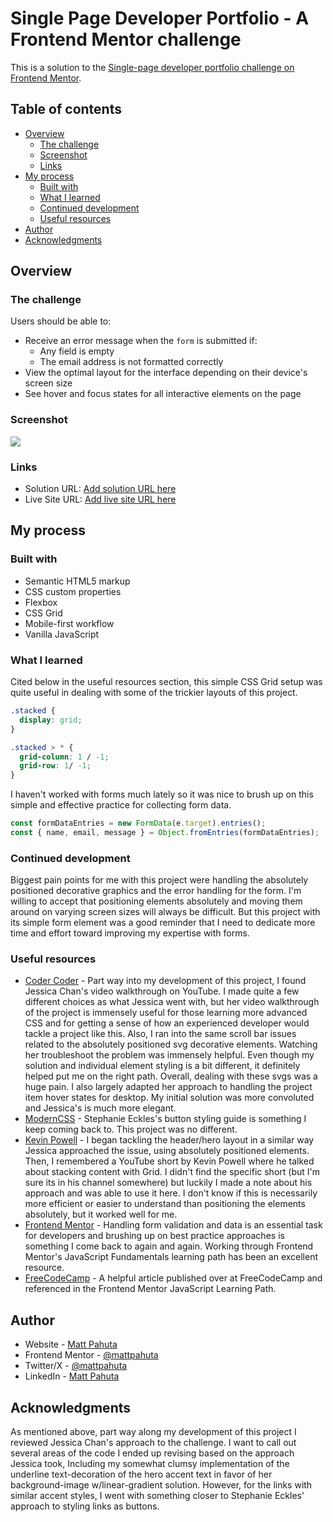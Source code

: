 # Single Page Developer Portfolio - A Frontend Mentor challenge

This is a solution to the [Single-page developer portfolio challenge on Frontend Mentor](https://www.frontendmentor.io/challenges/singlepage-developer-portfolio-bBVj2ZPi-x). 

## Table of contents

- [Overview](#overview)
  - [The challenge](#the-challenge)
  - [Screenshot](#screenshot)
  - [Links](#links)
- [My process](#my-process)
  - [Built with](#built-with)
  - [What I learned](#what-i-learned)
  - [Continued development](#continued-development)
  - [Useful resources](#useful-resources)
- [Author](#author)
- [Acknowledgments](#acknowledgments)


## Overview

### The challenge

Users should be able to:

- Receive an error message when the `form` is submitted if:
  - Any field is empty
  - The email address is not formatted correctly
- View the optimal layout for the interface depending on their device's screen size
- See hover and focus states for all interactive elements on the page

### Screenshot

![](./screenshot.jpg)


### Links

- Solution URL: [Add solution URL here](https://your-solution-url.com)
- Live Site URL: [Add live site URL here](https://your-live-site-url.com)

## My process

### Built with

- Semantic HTML5 markup
- CSS custom properties
- Flexbox
- CSS Grid
- Mobile-first workflow
- Vanilla JavaScript

### What I learned

Cited below in the useful resources section, this simple CSS Grid setup was quite useful in dealing with some of the trickier layouts of this project.

```css
.stacked {
  display: grid;
}

.stacked > * {
  grid-column: 1 / -1;
  grid-row: 1/ -1;
}
```

I haven't worked with forms much lately so it was nice to brush up on this simple and effective practice for collecting form data.
```js
const formDataEntries = new FormData(e.target).entries();
const { name, email, message } = Object.fromEntries(formDataEntries);
```

### Continued development

Biggest pain points for me with this project were handling the absolutely positioned decorative graphics and the error handling for the form. I'm willing to accept that positioning elements absolutely and moving them around on varying screen sizes will always be difficult. But this project with its simple form element was a good reminder that I need to dedicate more time and effort toward improving my expertise with forms.

### Useful resources

- [Coder Coder](https://www.example.com) - Part way into my development of this project, I found Jessica Chan's video walkthrough on YouTube. I made quite a few different choices as what Jessica went with, but her video walkthrough of the project is immensely useful for those learning more advanced CSS and for getting a sense of how an experienced developer would tackle a project like this. Also, I ran into the same scroll bar issues related to the absolutely positioned svg decorative elements. 
Watching her troubleshoot the problem was immensely helpful. Even though my solution and individual element styling is a bit different, it definitely helped put me on the right path. Overall, dealing with these svgs was a huge pain.
I also largely adapted her approach to handling the project item hover states for desktop. My initial solution was more convoluted and Jessica's is much more elegant.
- [ModernCSS](https://moderncss.dev/css-button-styling-guide/) - Stephanie Eckles's button styling guide is something I keep coming back to. This project was no different.
- [Kevin Powell](https://www.youtube.com/@KevinPowell/featured) - I began tackling the header/hero layout in a similar way Jessica approached the issue, using absolutely positioned elements. Then, I remembered a YouTube short by Kevin Powell where he talked about stacking content with Grid. I didn't find the specific short (but I'm sure its in his channel somewhere) but luckily I made a note about his approach and was able to use it here. I don't know if this is necessarily more efficient or easier to understand than positioning the elements absolutely, but it worked well for me.
- [Frontend Mentor](https://www.frontendmentor.io/learning-paths/javascript-fundamentals-oR7g6-mTZ-) - Handling form validation and data is an essential task for developers and brushing up on best practice approaches is something I come back to again and again. Working through Frontend Mentor's JavaScript Fundamentals learning path has been an excellent resource.
- [FreeCodeCamp](https://www.freecodecamp.org/news/build-and-validate-beautiful-forms-with-vanilla-html-css-js/) - A helpful article published over at FreeCodeCamp and referenced in the Frontend Mentor JavaScript Learning Path. 

## Author

- Website - [Matt Pahuta](https://www.mattpahuta.com)
- Frontend Mentor - [@mattpahuta](https://www.frontendmentor.io/profile/MattPahuta)
- Twitter/X - [@mattpahuta](https://www.twitter.com/MattPahuta)
- LinkedIn - [Matt Pahuta](www.linkedin.com/in/mattpahuta)


## Acknowledgments

As mentioned above, part way along my development of this project I reviewed Jessica Chan's approach to the challenge. I want to call out several areas of the code I ended up revising based on the approach Jessica took, Including my somewhat clumsy implementation of the underline text-decoration of the hero accent text in favor of her background-image w/linear-gradient solution. However, for the links with similar accent styles, I went with something closer to Stephanie Eckles' approach to styling links as buttons.

